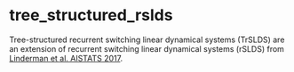 # tree_structured_rslds
Tree-structured recurrent switching linear dynamical systems (TrSLDS) are an extension of recurrent switching linear dynamical systems (rSLDS) from [Linderman et al. AISTATS 2017](http://proceedings.mlr.press/v54/linderman17a/linderman17a.pdf).
